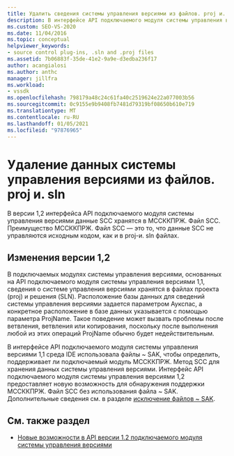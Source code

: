 ```yaml
---
title: Удалить сведения системы управления версиями из файлов. proj и. sln
description: В интерфейсе API подключаемого модуля системы управления версиями сведения о SCC хранятся в МССККПРЖ. Файл SCC вместо файлов проекта и решения.
ms.custom: SEO-VS-2020
ms.date: 11/04/2016
ms.topic: conceptual
helpviewer_keywords:
- source control plug-ins, .sln and .proj files
ms.assetid: 7b06883f-35de-41e2-9a9e-d3edba236f17
author: acangialosi
ms.author: anthc
manager: jillfra
ms.workload:
- vssdk
ms.openlocfilehash: 798179a48c24c61fa40c2519624e22a077003b56
ms.sourcegitcommit: 0c9155e9b9408fb7481d79319bf08650b610e719
ms.translationtype: MT
ms.contentlocale: ru-RU
ms.lasthandoff: 01/05/2021
ms.locfileid: "97876965"
---
```

# <a name="removal-of-source-control-information-from-proj-and-sln-files"></a>Удаление данных системы управления версиями из файлов. proj и. sln

В версии 1,2 интерфейса API подключаемого модуля системы управления версиями данные SCC хранятся в МССККПРЖ. Файл SCC. Преимущество МССККПРЖ. Файл SCC — это то, что данные SCC не управляются исходным кодом, как и в proj-и. sln файлах.

## <a name="version-12-changes"></a>Изменения версии 1,2

 В подключаемых модулях системы управления версиями, основанных на API подключаемого модуля системы управления версиями 1,1, сведения о системе управления версиями хранятся в файлах проекта (proj) и решения (SLN). Расположение базы данных для сведений системы управления версиями задается параметром Аукспас, а конкретное расположение в базе данных указывается с помощью параметра ProjName. Такое поведение может вызвать проблемы после ветвления, ветвления или копирования, поскольку после выполнения любой из этих операций ProjName обычно будет недействительным.

 В интерфейсе API подключаемого модуля системы управления версиями 1,1 среда IDE использовала файлы ~ SAK, чтобы определить, поддерживает ли подключаемый модуль МССККПРЖ. Метод SCC для хранения данных системы управления версиями. Интерфейс API подключаемого модуля системы управления версиями 1,2 предоставляет новую возможность для обнаружения поддержки МССККПРЖ. Файл SCC без использования файла ~ SAK. Дополнительные сведения см. в разделе [исключение файлов ~ SAK](../../extensibility/internals/elimination-of-tilde-sak-files.md).

## <a name="see-also"></a>См. также раздел

- [Новые возможности в API версии 1.2 подключаемого модуля системы управления версиями](../../extensibility/internals/what-s-new-in-the-source-control-plug-in-api-version-1-2.md)
